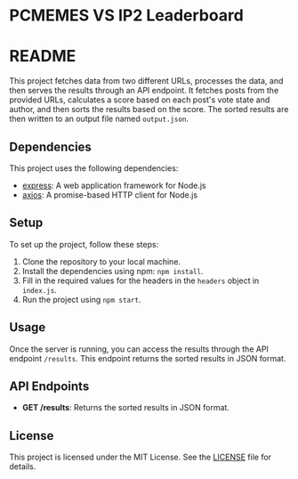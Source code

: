 
<!DOCTYPE html>
<html lang="en">
<head>
    <meta charset="UTF-8">
    <meta name="viewport" content="width=device-width, initial-scale=1.0">

</head>
<body>
<h1>PCMEMES VS IP2 Leaderboard</h1>
    <h1>README</h1>
    <p>This project fetches data from two different URLs, processes the data, and then serves the results through an API endpoint. It fetches posts from the provided URLs, calculates a score based on each post's vote state and author, and then sorts the results based on the score. The sorted results are then written to an output file named <code>output.json</code>.</p>
    <h2>Dependencies</h2>
    <p>This project uses the following dependencies:</p>
    <ul>
        <li><a href="https://www.npmjs.com/package/express">express</a>: A web application framework for Node.js</li>
        <li><a href="https://www.npmjs.com/package/axios">axios</a>: A promise-based HTTP client for Node.js</li>
    </ul>
    <h2>Setup</h2>
    <p>To set up the project, follow these steps:</p>
    <ol>
        <li>Clone the repository to your local machine.</li>
        <li>Install the dependencies using npm: <code>npm install</code>.</li>
        <li>Fill in the required values for the headers in the <code>headers</code> object in <code>index.js</code>.</li>
        <li>Run the project using <code>npm start</code>.</li>
    </ol>
    <h2>Usage</h2>
    <p>Once the server is running, you can access the results through the API endpoint <code>/results</code>. This endpoint returns the sorted results in JSON format.</p>
    <h2>API Endpoints</h2>
    <ul>
        <li><strong>GET /results</strong>: Returns the sorted results in JSON format.</li>
    </ul>
    <h2>License</h2>
    <p>This project is licensed under the MIT License. See the <a href="LICENSE">LICENSE</a> file for details.</p>
</body>
</html>
